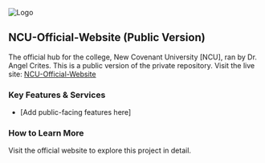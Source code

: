 ![Logo](https://raw.githubusercontent.com/ZATHENA-VENTURES/NCU-Official-Website/main/logo.png)

## NCU-Official-Website (Public Version)

The official hub for the college, New Covenant University [NCU], ran by Dr. Angel Crites. This is a public version of the private repository. Visit the live site: [NCU-Official-Website](https://github.com/ZATHENA-VENTURES/NCU-Official-Website)

### Key Features & Services
- [Add public-facing features here]

### How to Learn More
Visit the official website to explore this project in detail.
